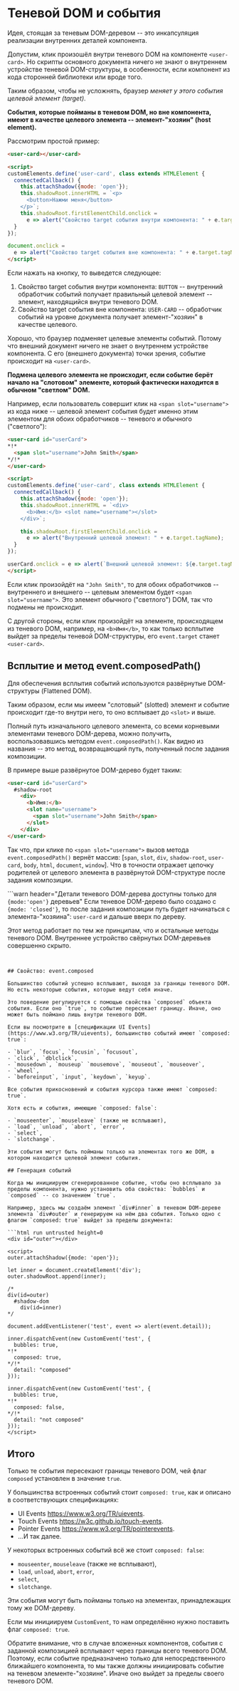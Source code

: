 # Теневой DOM и события

Идея, стоящая за теневым DOM-деревом -- это инкапсуляция реализации внутренних деталей компонента.

Допустим, клик произошёл внутри теневого DOM на компоненте `<user-card>`. Но скрипты основного документа ничего не знают о внутреннем устройстве теневой DOM-структуры, в особенности, если компонент из кода сторонней библиотеки или вроде того.

Таким образом, чтобы не усложнять, браузер *меняет у этого события целевой элемент (target)*.

**События, которые пойманы в теневом DOM, но вне компонента, имеют в качестве целевого элемента -- элемент-"хозяин" (host element).**

Рассмотрим простой пример:

```html run autorun="no-epub" untrusted height=60
<user-card></user-card>

<script>
customElements.define('user-card', class extends HTMLElement {
  connectedCallback() {
    this.attachShadow({mode: 'open'});
    this.shadowRoot.innerHTML = `<p>
      <button>Нажми меня</button>
    </p>`;
    this.shadowRoot.firstElementChild.onclick =
      e => alert("Свойство target события внутри компонента: " + e.target.tagName);
  }
});

document.onclick =
  e => alert("Свойство target события вне компонента: " + e.target.tagName);
</script>
```

Если нажать на кнопку, то выведется следующее:

1. Свойство target события внутри компонента: `BUTTON` -- внутренний обработчик событий получает правильный целевой элемент -- элемент, находящийся внутри теневого DOM.
2. Свойство target события вне компонента: `USER-CARD` -- обработчик событий на уровне документа получает элемент-"хозяин" в качестве целевого.

Хорошо, что браузер подменяет целевые элементы событий. Потому что внешний документ ничего не знает о внутреннем устройстве компонента. С его (внешнего документа) точки зрения, событие происходит на `<user-card>`.

**Подмена целевого элемента не происходит, если событие берёт начало на "слотовом" элементе, который фактически находится в обычном "светлом" DOM.**

Например, если пользователь совершит клик на `<span slot="username">` из кода ниже -- целевой элемент события будет именно этим элементом для обоих обработчиков -- теневого и обычного ("светлого"):

```html run autorun="no-epub" untrusted height=60
<user-card id="userCard">
*!*
  <span slot="username">John Smith</span>
*/!*
</user-card>

<script>
customElements.define('user-card', class extends HTMLElement {
  connectedCallback() {
    this.attachShadow({mode: 'open'});
    this.shadowRoot.innerHTML = `<div>
      <b>Имя:</b> <slot name="username"></slot>
    </div>`;

    this.shadowRoot.firstElementChild.onclick =
      e => alert("Внутренний целевой элемент: " + e.target.tagName);
  }
});

userCard.onclick = e => alert(`Внешний целевой элемент: ${e.target.tagName}`);
</script>
```

Если клик произойдёт на `"John Smith"`, то для обоих обработчиков -- внутреннего и внешнего -- целевым элементом будет `<span slot="username">`. Это элемент обычного ("светлого") DOM, так что подмены не происходит.

С другой стороны, если клик произойдёт на элементе, происходящем из теневого DOM, например, на `<b>Имя</b>`, то как только всплытие выйдет за пределы теневой DOM-структуры, его `event.target` станет `<user-card>`.

## Всплытие и метод event.composedPath()

Для обеспечения всплытия событий используются развёрнутые DOM-структуры (Flattened DOM).

Таким образом, если мы имеем "слотовый" (slotted) элемент и событие происходит где-то внутри него, то оно всплывает до `<slot>` и выше.

Полный путь изначального целевого элемента, со всеми корневыми элементами теневого DOM-дерева, можно получить, воспользовавшись методом `event.composedPath()`. Как видно из названия -- это метод, возвращающий путь, полученный после задания композиции.

В примере выше развёрнутое DOM-дерево будет таким:

```html
<user-card id="userCard">
  #shadow-root
    <div>
      <b>Имя:</b>
      <slot name="username">
        <span slot="username">John Smith</span>
      </slot>
    </div>
</user-card>
```


Так что, при клике по `<span slot="username">` вызов метода `event.composedPath()` вернёт массив: [`span`, `slot`, `div`, `shadow-root`, `user-card`, `body`, `html`, `document`, `window`]. Что в точности отражает цепочку родителей от целевого элемента в развёрнутой DOM-структуре после задания композиции.

```warn header="Детали теневого DOM-дерева доступны только для `{mode:'open'}` деревьев"
Если теневое DOM-дерево было создано с `{mode: 'closed'}`, то после задания композиции путь будет начинаться с элемента-"хозяина": `user-card` и дальше вверх по дереву.

Этот метод работает по тем же принципам, что и остальные методы теневого DOM. Внутреннее устройство свёрнутых DOM-деревьев совершенно скрыто.
```


## Свойство: event.composed

Большинство событий успешно всплывают, выходя за границы теневого DOM. Но есть некоторые события, которые ведут себя иначе.

Это поведение регулируется с помощью свойства `composed` объекта события. Если оно `true`, то событие пересекает границу. Иначе, оно может быть поймано лишь внутри теневого DOM.

Если вы посмотрите в [спецификации UI Events](https://www.w3.org/TR/uievents), большинство событий имеют `composed: true`:

- `blur`, `focus`, `focusin`, `focusout`,
- `click`, `dblclick`,
- `mousedown`, `mouseup` `mousemove`, `mouseout`, `mouseover`,
- `wheel`,
- `beforeinput`, `input`, `keydown`, `keyup`.

Все события прикосновений и события курсора также имеют `composed: true`.

Хотя есть и события, имеющие `composed: false`:

- `mouseenter`, `mouseleave` (также не всплывают),
- `load`, `unload`, `abort`, `error`,
- `select`,
- `slotchange`.

Эти события могут быть пойманы только на элементах того же DOM, в котором находится целевой элемент события.

## Генерация событий

Когда мы инициируем сгенерированное событие, чтобы оно всплывало за пределы компонента, нужно установить оба свойства: `bubbles` и `composed` -- со значением `true`.

Например, здесь мы создаём элемент `div#inner` в теневом DOM-дереве элемента `div#outer` и генерируем на нём два события. Только одно с флагом `composed: true` выйдет за пределы документа:

```html run untrusted height=0
<div id="outer"></div>

<script>
outer.attachShadow({mode: 'open'});

let inner = document.createElement('div');
outer.shadowRoot.append(inner);

/*
div(id=outer)
  #shadow-dom
    div(id=inner)
*/

document.addEventListener('test', event => alert(event.detail));

inner.dispatchEvent(new CustomEvent('test', {
  bubbles: true,
*!*
  composed: true,
*/!*
  detail: "composed"
}));

inner.dispatchEvent(new CustomEvent('test', {
  bubbles: true,
*!*
  composed: false,
*/!*
  detail: "not composed"
}));
</script>
```

## Итого

Только те события пересекают границы теневого DOM, чей флаг `composed` установлен в значение `true`.

У большинства встроенных событий стоит `composed: true`, как и описано в соответствующих спецификациях:

- UI Events <https://www.w3.org/TR/uievents>.
- Touch Events <https://w3c.github.io/touch-events>.
- Pointer Events <https://www.w3.org/TR/pointerevents>.
- ...И так далее.

У некоторых встроенных событий всё же стоит `composed: false`:

- `mouseenter`, `mouseleave` (также не всплывают),
- `load`, `unload`, `abort`, `error`,
- `select`,
- `slotchange`.

Эти события могут быть пойманы только на элементах, принадлежащих тому же DOM-дереву.

Если мы инициируем `CustomEvent`, то нам определённо нужно поставить флаг `composed: true`.

Обратите внимание, что в случае вложенных компонентов, события с заданной композицией всплывают через границы всего теневого DOM. Поэтому, если событие предназначено только для непосредственного ближайшего компонента, то мы также должны инициировать событие на теневом элементе-"хозяине". Иначе оно выйдет за пределы своего теневого DOM.
